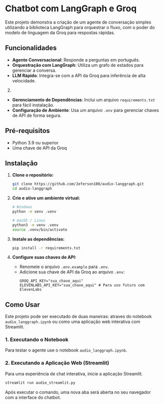 # Chatbot com LangGraph e Groq

Este projeto demonstra a criação de um agente de conversação simples utilizando a biblioteca LangGraph para orquestrar o fluxo, com o poder do modelo de linguagem da Groq para respostas rápidas.

## Funcionalidades

- **Agente Conversacional**: Responde a perguntas em português.
- **Orquestração com LangGraph**: Utiliza um grafo de estados para gerenciar a conversa.
- **LLM Rápido**: Integra-se com a API da Groq para inferência de alta velocidade.
2.
- **Gerenciamento de Dependências**: Inclui um arquivo `requirements.txt` para fácil instalação.
- **Configuração de Ambiente**: Usa um arquivo `.env` para gerenciar chaves de API de forma segura.

## Pré-requisitos

- Python 3.9 ou superior
- Uma chave de API da Groq

## Instalação

1.  **Clone o repositório:**
    ```bash
    git clone https://github.com/Jeferson100/audio-langgraph.git
    cd audio-langgraph
    ```

2.  **Crie e ative um ambiente virtual:**
    ```bash
    # Windows
    python -m venv .venv

    # macOS / Linux
    python3 -m venv .venv
    source .venv/bin/activate

3.  **Instale as dependências:**
    ```bash
    pip install -r requirements.txt
    ```

4.  **Configure suas chaves de API:**
    - Renomeie o arquivo `.env.example` para `.env`.
    - Adicione sua chave de API da Groq ao arquivo `.env`:
      ```env
      GROQ_API_KEY="sua_chave_aqui"
      ELEVENLABS_API_KEY="sua_chave_aqui" # Para uso futuro com ElevenLabs
      ```

## Como Usar

Este projeto pode ser executado de duas maneiras: atraves do notebook `audio_langgraph.ipynb` ou como uma aplicação web interativa com Streamlit.

### 1. Executando o Notebook

Para testar o agente use o notebook `audio_langgraph.ipynb`.

### 2. Executando a Aplicação Web (Streamlit)

Para uma experiência de chat interativa, inicie a aplicação Streamlit.

```bash
streamlit run audio_streamlit.py
```
Após executar o comando, uma nova aba será aberta no seu navegador com a interface do chatbot.
